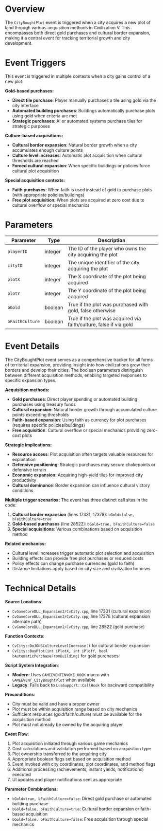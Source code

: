 # Overview

The `CityBoughtPlot` event is triggered when a city acquires a new plot of land through various acquisition methods in Civilization V. This encompasses both direct gold purchases and cultural border expansion, making it a central event for tracking territorial growth and city development.

# Event Triggers

This event is triggered in multiple contexts when a city gains control of a new plot:

**Gold-based purchases:**
- **Direct tile purchase**: Player manually purchases a tile using gold via the city interface
- **Automated building purchases**: Buildings automatically purchase plots using gold when criteria are met
- **Strategic purchases**: AI or automated systems purchase tiles for strategic purposes

**Culture-based acquisitions:**
- **Cultural border expansion**: Natural border growth when a city accumulates enough culture points
- **Culture level increases**: Automatic plot acquisition when cultural thresholds are reached
- **Forced cultural expansion**: When specific buildings or policies force cultural plot acquisition

**Special acquisition contexts:**
- **Faith purchases**: When faith is used instead of gold to purchase plots (with appropriate policies/buildings)
- **Free plot acquisition**: When plots are acquired at zero cost due to cultural overflow or special mechanics

# Parameters

| Parameter | Type | Description |
|-----------|------|-------------|
| `playerID` | integer | The ID of the player who owns the city acquiring the plot |
| `cityID` | integer | The unique identifier of the city acquiring the plot |
| `plotX` | integer | The X coordinate of the plot being acquired |
| `plotY` | integer | The Y coordinate of the plot being acquired |
| `bGold` | boolean | True if the plot was purchased with gold, false otherwise |
| `bFaithCulture` | boolean | True if the plot was acquired via faith/culture, false if via gold |

# Event Details

The CityBoughtPlot event serves as a comprehensive tracker for all forms of territorial expansion, providing insight into how civilizations grow their borders and develop their cities. The boolean parameters distinguish between different acquisition methods, enabling targeted responses to specific expansion types.

**Acquisition methods:**
- **Gold purchases**: Direct player spending or automated building purchases using treasury funds
- **Cultural expansion**: Natural border growth through accumulated culture points exceeding thresholds  
- **Faith-based expansion**: Using faith as currency for plot purchases (requires specific policies/buildings)
- **Free acquisition**: Cultural overflow or special mechanics providing zero-cost plots

**Strategic implications:**
- **Resource access**: Plot acquisition often targets valuable resources for exploitation
- **Defensive positioning**: Strategic purchases may secure chokepoints or defensive terrain
- **Economic expansion**: Acquiring high-yield tiles for improved city productivity
- **Cultural dominance**: Border expansion can influence cultural victory conditions

**Multiple trigger scenarios:**
The event has three distinct call sites in the code:
1. **Cultural border expansion** (lines 17331, 17378): `bGold=false, bFaithCulture=true`
2. **Gold-based purchases** (line 28522): `bGold=true, bFaithCulture=false`
3. **Special acquisitions**: Various combinations based on acquisition method

**Related mechanics:**
- Cultural level increases trigger automatic plot selection and acquisition
- Building effects can provide free plot purchases or reduced costs
- Policy effects can change purchase currencies (gold to faith)
- Distance limitations apply based on city size and civilization bonuses

# Technical Details

**Source Locations**: 
- `CvGameCoreDLL_Expansion2/CvCity.cpp`, line 17331 (cultural expansion)
- `CvGameCoreDLL_Expansion2/CvCity.cpp`, line 17378 (cultural expansion alternate path)  
- `CvGameCoreDLL_Expansion2/CvCity.cpp`, line 28522 (gold purchase)

**Function Contexts**: 
- `CvCity::DoJONSCultureLevelIncrease()` for cultural border expansion
- `CvCity::BuyPlot(int iPlotX, int iPlotY, bool bAutomaticPurchaseFromBuilding)` for gold purchases

**Script System Integration**: 
- **Modern**: Uses `GAMEEVENTINVOKE_HOOK` macro with `GAMEEVENT_CityBoughtPlot` when available
- **Legacy**: Falls back to `LuaSupport::CallHook` for backward compatibility

**Preconditions**:
- City must be valid and have a proper owner
- Plot must be within acquisition range based on city mechanics
- Sufficient resources (gold/faith/culture) must be available for the acquisition method
- Plot must not already be owned by the acquiring player

**Event Flow**:
1. Plot acquisition initiated through various game mechanics
2. Cost calculations and validation performed based on acquisition type
3. Plot ownership transferred to the acquiring city
4. Appropriate boolean flags set based on acquisition method
5. Event invoked with city coordinates, plot coordinates, and method flags
6. Additional processing (achievements, instant yields, notifications) executed
7. UI updates and player notifications sent as appropriate

**Parameter Combinations**:
- `bGold=true, bFaithCulture=false`: Direct gold purchase or automated building purchase
- `bGold=false, bFaithCulture=true`: Cultural border expansion or faith-based acquisition  
- `bGold=false, bFaithCulture=false`: Free acquisition through special mechanics